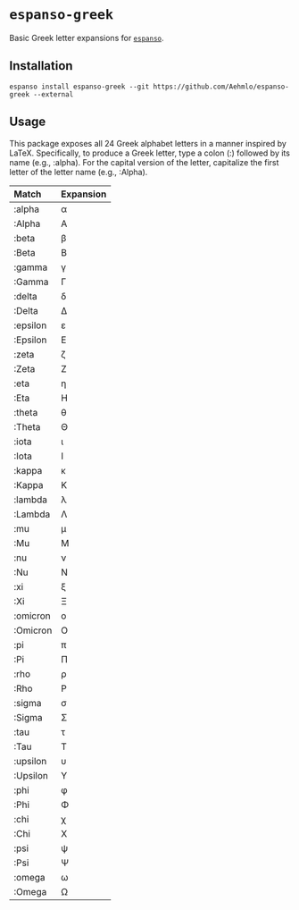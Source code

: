 # `espanso-greek`

Basic Greek letter expansions for [`espanso`](https://espanso.org).

## Installation

```shell
espanso install espanso-greek --git https://github.com/Aehmlo/espanso-greek --external
```

## Usage

This package exposes all 24 Greek alphabet letters in a manner inspired by LaTeX.
Specifically, to produce a Greek letter, type a colon (:) followed by its name (e.g., :alpha).
For the capital version of the letter, capitalize the first letter of the letter name (e.g., :Alpha).

| Match    | Expansion |
| :------- | :-------- |
| :alpha   | α         |
| :Alpha   | Α         |
| :beta    | β         |
| :Beta    | Β         |
| :gamma   | γ         |
| :Gamma   | Γ         |
| :delta   | δ         |
| :Delta   | Δ         |
| :epsilon | ε         |
| :Epsilon | Ε         |
| :zeta    | ζ         |
| :Zeta    | Ζ         |
| :eta     | η         |
| :Eta     | Η         |
| :theta   | θ         |
| :Theta   | Θ         |
| :iota    | ι         |
| :Iota    | Ι         |
| :kappa   | κ         |
| :Kappa   | Κ         |
| :lambda  | λ         |
| :Lambda  | Λ         |
| :mu      | μ         |
| :Mu      | Μ         |
| :nu      | ν         |
| :Nu      | Ν         |
| :xi      | ξ         |
| :Xi      | Ξ         |
| :omicron | ο         |
| :Omicron | Ο         |
| :pi      | π         |
| :Pi      | Π         |
| :rho     | ρ         |
| :Rho     | Ρ         |
| :sigma   | σ         |
| :Sigma   | Σ         |
| :tau     | τ         |
| :Tau     | Τ         |
| :upsilon | υ         |
| :Upsilon | Υ         |
| :phi     | φ         |
| :Phi     | Φ         |
| :chi     | χ         |
| :Chi     | Χ         |
| :psi     | ψ         |
| :Psi     | Ψ         |
| :omega   | ω         |
| :Omega   | Ω         |
